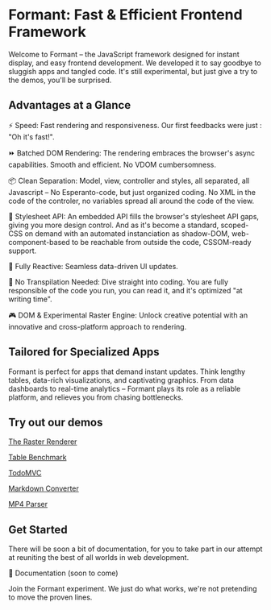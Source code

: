 
Formant: Fast & Efficient Frontend Framework
============================================

Welcome to Formant – the JavaScript framework designed for instant display, and easy frontend development. We developed it to say goodbye to sluggish apps and tangled code. It's still experimental, but just give a try to the demos, you'll be surprised.

Advantages at a Glance
----------------------

⚡ Speed: Fast rendering and responsiveness. Our first feedbacks were just : "Oh it's fast!".

⏩ Batched DOM Rendering: The rendering embraces the browser's async capabilities. Smooth and efficient. No VDOM cumbersomness.

📦 Clean Separation: Model, view, controller and styles, all separated, all Javascript – No Esperanto-code, but just organized coding. No XML in the code of the controler, no variables spread all around the code of the view.

🎨 Stylesheet API: An embedded API fills the browser's stylesheet API gaps, giving you more design control. And as it's become a standard, scoped-CSS on demand with an automated instanciation as shadow-DOM, web-component-based to be reachable from outside the code, CSSOM-ready support.

🔌 Fully Reactive: Seamless data-driven UI updates.

🚀 No Transpilation Needed: Dive straight into coding. You are fully responsible of the code you run, you can read it, and it's optimized "at writing time".

🎮 DOM & Experimental Raster Engine: Unlock creative potential with an innovative and cross-platform approach to rendering.

Tailored for Specialized Apps
-----------------------------

Formant is perfect for apps that demand instant updates. Think lengthy tables, data-rich visualizations, and captivating graphics. From data dashboards to real-time analytics – Formant plays its role as a reliable platform, and relieves you from chasing bottlenecks.

Try out our demos
-----------------

[The Raster Renderer](http://rasterrenderer.kinegraphx.com)

[Table Benchmark](http://tablebenchmark.kinegraphx.com)

[TodoMVC](http://todomvc.kinegraphx.com)

[Markdown Converter](http://markdown.kinegraphx.com)

[MP4 Parser](http://mp4parser.kinegraphx.com)

Get Started
-----------

There will be soon a bit of documentation, for you to take part in our attempt at reuniting the best of all worlds in web development.

🔗 Documentation (soon to come)


Join the Formant experiment. We just do what works, we're not pretending to move the proven lines.